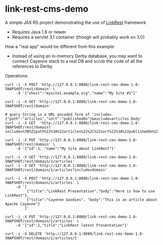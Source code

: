 # link-rest-cms-demo
A simple JAX RS project demonstrating the use of [LinkRest](https://github.com/nhl/link-rest) framework

* Requires Java 1.8 or newer
* Requires a servlet 3.1 container (though will probably work on 3.0) 

How a "real app" would be different from this example:

* Instead of using an in-memory Derby database, you may want to connect Cayenne stack to a real DB and scrub the code of all the references to Derby.

Operations:

    curl -i -X POST 'http://127.0.0.1:8080/link-rest-cms-demo-1.0-SNAPSHOT/rest/domain' \
         -d '{"vhost":"mysite1.example.org","name":"My Site #1"}'
         
    curl -i -X GET 'http://127.0.0.1:8080/link-rest-cms-demo-1.0-SNAPSHOT/rest/domain'
    
    # query String is a URL encoded form of 'include={"path":"articles","sort":"publishedOn"}&exclude=articles.body'
    curl -i -X GET  'http://127.0.0.1:8080/link-rest-cms-demo-1.0-SNAPSHOT/rest/domain?include=%7B%22path%22%3A%22articles%22%2C%22sort%22%3A%22publishedOn%22%7D&exclude=articles.body'
         
    curl -i -X PUT 'http://127.0.0.1:8080/link-rest-cms-demo-1.0-SNAPSHOT/rest/domain' \
         -d '{"id":1, "name":"My Site about LinkRest"}'

    curl -i -X GET 'http://127.0.0.1:8080/link-rest-cms-demo-1.0-SNAPSHOT/rest/domain/1/articles'
    curl -i -X GET 'http://127.0.0.1:8080/link-rest-cms-demo-1.0-SNAPSHOT/rest/domain/1/articles?include=domain'
    
    curl -i -X POST 'http://127.0.0.1:8080/link-rest-cms-demo-1.0-SNAPSHOT/rest/domain/1/articles' \
         -d '[
              {"title":"LinkRest Presentation","body":"Here is how to use LinkRest"},
              {"title":"Cayenne Goodies", "body":"This is an article about Apache Cayenne"}
             ]'
             
    curl -i -X PUT 'http://127.0.0.1:8080/link-rest-cms-demo-1.0-SNAPSHOT/rest/domain/1/articles' \
         -d '{"id":1,"title":"LinkRest latest Presentation"}'
         
    curl -i -X DELETE 'http://127.0.0.1:8080/link-rest-cms-demo-1.0-SNAPSHOT/rest/domain/1/articles/1'
